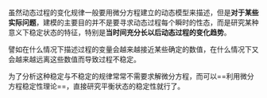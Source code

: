 虽然动态过程的变化规律一般要用微分方程建立的动态模型来描述，但是**对于某些实际问题**，建模的主要目的并不是要寻求动态过程每个瞬时的性态，而是研究某种意义下稳定状态的特征，特别是**当时间充分长以后动态过程的变化趋势**。

譬如在什么情况下描述过程的变量会越来越接近某些确定的数值，在什么情况下又会越来越远离这些数值而导致过程不稳定。

为了分析这种稳定与不稳定的规律常常不需要求解微分方程，而可以==利用微分方程稳定性理论==，直接研究平衡状态的稳定性就行了。
